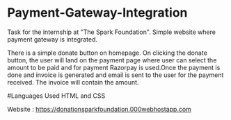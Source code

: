 # Payment-Gateway-Integration
Task for the internship at "The Spark Foundation". Simple website where payment gateway is integrated.

There is a simple donate button on homepage. On clicking the donate button, the user will land on the payment page where user can select the amount to be paid and for payment Razorpay is used.Once the payment is done and invoice is generated and email is sent to the user for the payment received. The invoice will contain the amount.

#Languages Used
HTML and CSS 

Website : https://donationsparkfoundation.000webhostapp.com
